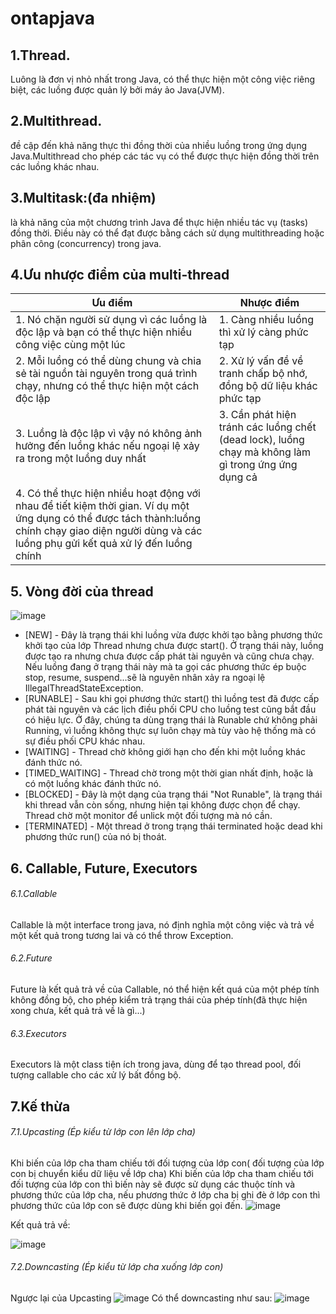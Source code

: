 # ontapjava
## 1.Thread.
Luông là đơn vị nhỏ nhất trong Java, có thể thực hiện một công việc riêng biệt, các luồng được quản lý bởi máy ảo Java(JVM).

## 2.Multithread.
đề cập đến khả năng thực thi đồng thời của nhiều luồng trong ứng dụng Java.Multithread cho phép các tác vụ có thể được thực hiện đồng thời trên
các luồng khác nhau.

## 3.Multitask:(đa nhiệm)
là khả năng của một chương trình Java để thực hiện nhiều tác vụ (tasks) đồng thời. Điều này có thể đạt được bằng cách sử dụng multithreading hoặc phân công
(concurrency) trong java.

## 4.Ưu nhược điểm của multi-thread
| Ưu điểm  |Nhược điểm |
|   ------ | ------ |
|1. Nó chặn người sử dụng vì các luồng là độc lập và bạn có thể thực hiện nhiều công việc cùng một lúc|1. Càng nhiều luồng thì xử lý càng phức tạp|
|2. Mỗi luồng có thể dùng chung và chia sẻ tài nguồn tài nguyên trong quá trình chạy, nhưng có thể thực hiện một cách độc lập|2. Xử lý vấn đề về tranh chấp bộ nhớ, đồng bộ dữ liệu khác phức tạp       |
|3. Luồng là độc lập vì vậy nó không ảnh hưởng đến luồng khác nếu ngoại lệ xảy ra trong một luồng duy  nhất|3. Cần phát hiện tránh các luồng chết (dead lock), luồng chạy mà không làm gì trong ứng ứng dụng cả|
|4. Có thể thực hiện nhiều hoạt động với nhau để tiết kiệm thời gian. Ví dụ một ứng dụng có thể được tách thành:luồng chính chạy giao diện người dùng và các luồng phụ gửi kết quả xử lý đến luồng chính||

## 5. Vòng đời của thread
![image](https://user-images.githubusercontent.com/73598267/224602745-0c21da03-aee9-427c-89a3-c1fb1c928196.png)

- [NEW] - Đây là trạng thái khi luồng vừa được khởi tạo bằng phương thức khởi tạo của lớp Thread nhưng chưa được start(). Ở trạng thái này, luồng được tạo ra nhưng chưa được cấp phát tài nguyên và cũng chưa chạy. Nếu luồng đang ở trạng thái này mà ta gọi các phương thức ép buộc stop, resume, suspend...sẽ là nguyên nhân xảy ra ngoại lệ IllegalThreadStateException.
- [RUNABLE] - Sau khi gọi phương thức start() thì luồng test đã được cấp phát tài nguyên và các lịch điều phối CPU cho luồng test cũng bắt đầu có hiệu lực. Ở đây, chúng ta dùng trạng thái là Runable chứ không phải Running, vì luồng không thực sự luôn chạy mà tùy vào hệ thống mà có sự điều phối CPU khác nhau.
- [WAITING] - Thread chờ không giới hạn cho đến khi một luồng khác đánh thức nó.
- [TIMED_WAITING] - Thread chờ trong một thời gian nhất định, hoặc là có một luồng khác đánh thức nó.
- [BLOCKED] - Đây là một dạng của trạng thái "Not Runable", là trạng thái khi thread vẫn còn sống, nhưng hiện tại không được chọn để chạy. Thread chờ một monitor để unlick một đối tượng mà nó cần.
- [TERMINATED] - Một thread ở trong trạng thái terminated hoặc dead khi phương thức run() của nó bị thoát.

## 6. Callable, Future, Executors
###### 6.1.Callable
Callable là một interface trong java, nó định nghĩa một công việc và trả về một kết quả trong tương lai và có thể throw Exception.
###### 6.2.Future
Future là kết quả trả về của Callable, nó thể hiện kết quá của một phép tính không đồng bộ, cho phép kiểm trả trạng thái của phép tính(đã thực hiện xong chưa, kết quả trả về là gì...)
###### 6.3.Executors
Executors là một class tiện ích trong java, dùng để tạo thread pool, đối tượng callable cho các xử lý bất đồng bộ.

## 7.Kế thừa
###### 7.1.Upcasting (Ép kiểu từ lớp con lên lớp cha)
Khi biến của lớp cha tham chiếu tới đối tượng của lớp con( đối tượng của lớp con bị chuyển kiểu dữ liệu về lớp cha)
Khi biến của lớp cha tham chiếu tới đối tượng của lớp con thì biến này sẽ được sử dụng các thuộc tính và phương thức của lớp cha, nếu phương thức ở lớp cha bị ghi đè ở lớp con thì phương thức của lớp con sẽ được dùng khi biến gọi đến.
![image](https://user-images.githubusercontent.com/73598267/225805209-b983c5dd-1039-4a76-9bf2-f952a8adbe48.png)

Kết quả trả về: 

![image](https://user-images.githubusercontent.com/73598267/225805303-134dc81a-7593-44a2-ad07-45619905b9f5.png)

###### 7.2.Downcasting (Ép kiểu từ lớp cha xuống lớp con)
Ngược lại của Upcasting
![image](https://user-images.githubusercontent.com/73598267/225804728-a73fbcbb-1f92-4e19-b4ac-7d812f1ddefa.png)
Có thể downcasting như sau:
![image](https://user-images.githubusercontent.com/73598267/225805120-a1d8d38f-763f-40b5-a982-d2bec3f80dba.png)


